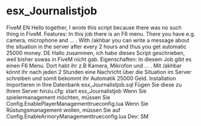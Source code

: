 # esx_Journalistjob
FiveM  EN  Hello together, I wrote this script because there was no such thing in FiveM. Features: In this job there is an F6 menu. There you have e.g. camera, microphone and ... . With /akhbar you can write a message about the situation in the server after every 2 hours and thus you get automatic 25000 money.  DE  Hallo zusammen, ich habe dieses Script geschrieben, weil bisher sowas in FiveM nicht gab. Eigenschaften: In diesem Job gibt es einen F6 Menu. Dort habt ihr z.B Kamera, Mikrofon und ... . Mit /akhbar könnt ihr nach jeden 2 Stunden eine Nachricht über die Situation im Server schreiben und somit bekommt ihr Automatik 25000 Geld.  Installation Importieren in Ihre Datenbank esx_Journalistjob.sql Fügen Sie diese zu Ihrem Server hinzu.cfg: start esx_Journalistjob Wenn Sie spielermanagement möchten, müssen Sie Config.EnablePlayerManagementtrueconfig.lua Wenn Sie Rüstungsmanagement wollen, müssen Sie auf Config.EnableArmoryManagementtrueconfig.lua  Dev: SM
